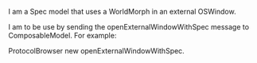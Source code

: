 I am a Spec model that uses a WorldMorph in an external OSWindow.

I am to be use by sending the openExternalWindowWithSpec message to ComposableModel. For example:

ProtocolBrowser new openExternalWindowWithSpec.
